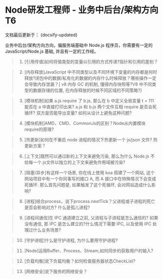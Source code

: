 # Node研发工程师 - 业务中后台/架构方向 T6
文档最后更新于： {docsify-updated}

业务中后台/架构方向方向，偏服务端基础中 Node.js 程序员，你需要有一定的 JavaScript/Node.js 基础, 并且有一定的工作经。

>1. [引用传值]如何将值类型的变量以引用的方式传递?指针和引用的差别？

>2. [内存释放]JavaScript 中不同类型以及不同环境下变量的内存都是何时释放?闭包中的数据/私有化的数据的内存什么时候释放？哪些操作一定会导致内存泄漏？[ v8 内存 GC 的机制, 懂得内存快照等?V8 中不同类型的数据存储的位置, 在内存释放的时候不同区域的不同策略?]

>3. [模块机制]如果 a.js require 了 b.js, 那么在 b 中定义全局变量 t = 111 能否在 a 中直接打印出来? a.js 和 b.js 两个文件互相 require 是否会死循环? 双方是否能导出变量? 如何从设计上避免这种问题?

>4. [模块机制]AMD、CMD、CommonJs的区别？Node从内置模块require的原理?

>5. [热更新]如何在不重启 node 进程的情况下热更新一个 js/json 文件? 热更新方案？

>6. [上下文]既然可以通过新的上下文来避免污染, 那么为什么 Node.js 不给每一个.js文件以独立的上下文来避免作用域被污染? 

>7. [阻塞/异步]有这样一个场景, 你在线上使用 koa 搭建了一个网站, 这个网站项目中有一个你同事写的接口 A, 而 A 接口中在特殊情况下会变成死循环. 那么首先问题是, 如果触发了这个死循环, 会对网站造成什么影响?

>8. [进程]结合process，说下process.nextTick？父进程或子进程的死亡是否会影响对方? 什么是孤儿进程?

>9. [进程间通信]在 IPC 通道建立之前, 父进程与子进程是怎么通信的? 如果没有通信, 那 IPC 是怎么建立的?什么情况下需要 IPC, 以及使用 IPC 处理过什么业务场景?

>10. [守护进程]什么是守护进程, 为什么要用守护进程?

>11. [Node]运用Buffer、Process、Stream,如何同步的获取用户的输入?

>12. [负载均衡]说下负载均衡？如何检查服务器状态CheckList?

>13. [网络安全]说下服务的网络安全？









